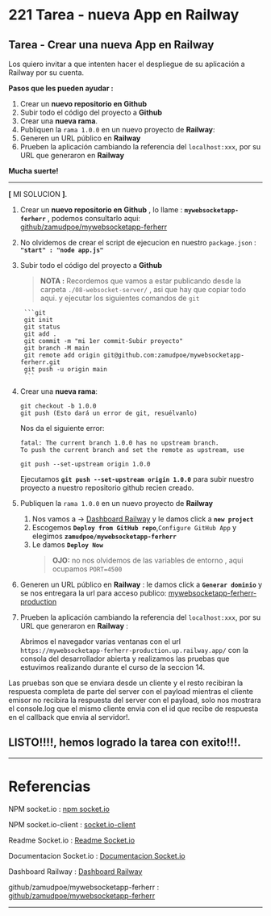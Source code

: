 # 221 Tarea - nueva App en Railway

## Tarea - Crear una nueva App en Railway

Los quiero invitar a que intenten hacer el despliegue de su aplicación a Railway por su cuenta.

**Pasos que les pueden ayudar :**

1. Crear un **nuevo repositorio en Github**
1. Subir todo el código del proyecto a **Github** 
1. Crear una **nueva rama**.
1. Publiquen la ``rama 1.0.0`` en un nuevo proyecto de **Railway**:   
1. Generen un URL público en **Railway**
1. Prueben la aplicación cambiando la referencia del ``localhost:xxx``, por su URL que generaron en **Railway**

**Mucha suerte!**

--- 
**[** MI SOLUCION **]**.

1. Crear un **nuevo repositorio en Github** , lo llame : **``mywebsocketapp-ferherr``** , podemos consultarlo aqui: [github/zamudpoe/mywebsocketapp-ferherr] 
1. No olvidemos de crear el script de ejecucion en nuestro ``package.json`` : **``"start" : "node app.js"``**
1. Subir todo el código del proyecto a **Github**
    > **NOTA :** Recordemos que vamos a estar publicando desde la carpeta ``./08-websocket-server/`` , asi que hay que copiar todo aqui. y ejecutar los siguientes comandos de ``git``

        ```git
        git init    
        git status
        git add .
        git commit -m "mi 1er commit-Subir proyecto"
        git branch -M main
        git remote add origin git@github.com:zamudpoe/mywebsocketapp-ferherr.git
        git push -u origin main
        ```
1. Crear una **nueva rama**: 

    ```git
    git checkout -b 1.0.0
    git push (Esto dará un error de git, resuélvanlo)
    ```
    Nos da el siguiente error: 
    
    ```git
    fatal: The current branch 1.0.0 has no upstream branch.
    To push the current branch and set the remote as upstream, use

    git push --set-upstream origin 1.0.0
    ```
    Ejecutamos **``git push --set-upstream origin 1.0.0``**  para subir nuestro proyecto a nuestro repositorio github recien creado.

1. Publiquen la ``rama 1.0.0`` en un nuevo proyecto de **Railway**

    1. Nos vamos a -> [Dashboard Railway] y le damos click a **``new project``** 
    2. Escogemos **``Deploy from GitHub repo``**,``Configure GitHub App`` y elegimos **``zamudpoe/mywebsocketapp-ferherr``** 
    3. Le damos **``Deploy Now``** 
        > **OJO:** no nos olvidemos de las variables de entorno , aqui ocupamos ``PORT=4500`` 

1. Generen un URL público en **Railway** : le damos click a **``Generar dominio``** y se nos entregara la url para acceso publico: [mywebsocketapp-ferherr-production] 
 
1. Prueben la aplicación cambiando la referencia del ``localhost:xxx``, por su URL que generaron en **Railway** : 

    Abrimos el navegador varias ventanas con el url ``https://mywebsocketapp-ferherr-production.up.railway.app/`` con la consola del desarrollador abierta y realizamos las pruebas que estuvimos realizando durante el curso de la seccion 14.

Las pruebas son que se enviara desde un cliente y el resto recibiran la respuesta completa de parte del server con el payload mientras el cliente emisor no recibira la respuesta del server con el payload, solo nos mostrara el console.log que el mismo cliente envia con el id que recibe de respuesta en el callback que envia al servidor!.


## **LISTO!!!!**, hemos logrado la tarea con exito!!!.


----
# Referencias
NPM socket.io : [npm socket.io] 

NPM socket.io-client : [socket.io-client]  

Readme Socket.io : [Readme Socket.io] 

Documentacion Socket.io : [Documentacion Socket.io] 

Dashboard Railway : [Dashboard Railway] 

github/zamudpoe/mywebsocketapp-ferherr : [github/zamudpoe/mywebsocketapp-ferherr] 



---
[npm socket.io]:(https://www.npmjs.com/package/socket.io)
[socket.io-client]:(https://www.npmjs.com/package/socket.io-client)
[Readme Socket.io]:(github.com/socketio/socket.io#readme)
[Documentacion Socket.io]:(https://socket.io/docs/)
[Dashboard Railway]:(https://railway.app/dashboard)
[mywebsocketapp-ferherr-production]:(https://mywebsocketapp-ferherr-production.up.railway.app/)
[github/zamudpoe/mywebsocketapp-ferherr]:(https://github.com/zamudpoe/mywebsocketapp-ferherr)




